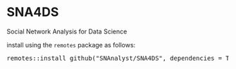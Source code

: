 # SNA4DS
Social Network Analysis for Data Science

install using the <code>remotes</code> package as follows:
<div class="highlight highlight-source-r"><pre><span class="pl-e">remotes::install_github("SNAnalyst/SNA4DS", dependencies = TRUE)</span></pre></div>
